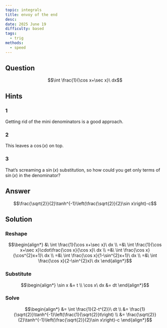 ```yaml
---
topic: integrals
title: envoy of the end
desc: 
date: 2025 June 19
difficulty: based
tags:
  - trig
methods:
  - speed
---
```



## Question
```math
\int \frac{1}{\cos x+\sec x}\ dx
```


## Hints

### 1
Getting rid of the mini denominators is a good approach.

### 2
This leaves a $\cos(x)$ on top.

### 3
That’s screaming a $\sin(x)$ substitution, so how could you get only terms of $\sin(x)$ in the denominator?


## Answer
```math
\frac{\sqrt{2}}{2}\tanh^{-1}\left(\frac{\sqrt{2}}{2}\sin x\right)-c
```


## Solution

### Reshape
```math
\begin{align*}
  &\ \int \frac{1}{\cos x+\sec x}\ dx
  \\ =&\ \int \frac{1}{\cos x+\sec x}\cdot\frac{\cos x}{\cos x}\ dx
  \\ =&\ \int \frac{\cos x}{\cos^{2}x+1}\ dx
  \\ =&\ \int \frac{\cos x}{1-\sin^{2}x+1}\ dx
  \\ =&\ \int \frac{\cos x}{2-\sin^{2}x}\ dx
\end{align*}
```

### Substitute
```math
\begin{align*}
  \sin x &= t
  \\ \cos x\ dx &= dt
\end{align*}
```

### Solve
```math
\begin{align*}
  &= \int \frac{1}{2-t^{2}}\ dt
  \\ &= \frac{1}{\sqrt{2}}\tanh^{-1}\left(\frac{1}{\sqrt{2}}t\right)
  \\ &= \frac{\sqrt{2}}{2}\tanh^{-1}\left(\frac{\sqrt{2}}{2}\sin x\right)-c
\end{align*}
```

